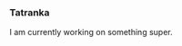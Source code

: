 ### Tatranka

I am currently working on something super.

<!--
**Tatrank/Tatrank** is a ✨ _special_ ✨ repository because its `README.md` (this file) appears on your GitHub profile.

Here are some ideas to get you started:
I am currently working on something super.

- 🔭 I’m currently working on ...
- 🌱 I’m currently learning ...
- 👯 I’m looking to collaborate on ...
- 🤔 I’m looking for help with ...
- 💬 Ask me about ...
- 📫 How to reach me: ...
- 😄 Pronouns: ...
- ⚡ Fun fact: ...
-->
